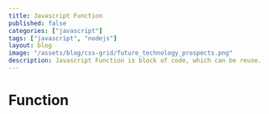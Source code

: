 ```yaml
---
title: Javascript Function
published: false
categories: ["javascript"]
tags: ["javascript", "nodejs"]
layout: blog
image: "/assets/blog/css-grid/future_technology_prospects.png"
description: Javascript Function is block of code, which can be reuse. it can take arguments and perform operation on different scope. 
---
```


# Function 

